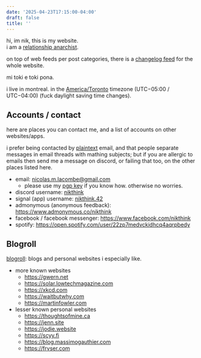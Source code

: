 ```yaml
---
date: '2025-04-23T17:15:00-04:00'
draft: false
title: ''
---
```


hi, im nik, this is my website.  
i am a [relationship anarchist](https://theanarchistlibrary.org/library/andie-nordgren-the-short-instructional-manifesto-for-relationship-anarchy).

on top of web feeds per post categories,
there is a [changelog feed](/changelog.rss) for the whole website.

mi toki e toki pona.

<!-- more -->

i live in montreal. in the [America/Toronto](https://en.wikipedia.org/wiki/Eastern_Time_Zone)
timezone (UTC−05:00 / UTC−04:00) (fuck daylight saving time changes).

## Accounts / contact
here are places you can contact me, and a list of accounts on other websites/apps.

i prefer being contacted by [plaintext](https://useplaintext.email/) email,
and that people separate messages in email threads with mathing subjects;
but if you are allergic to emails then send me a message on discord,
or failing that too, on the other places listed here.

- email: <nicolas.m.lacombe@gmail.com>
    - please use my [pgp key](/pgp-key.html) if you know how.
      otherwise no worries.
- discord username: [nikthink](https://discordapp.com/users/866092094015668235)
- signal (app) username: [nikthink.42](https://signal.me/#eu/mfx3Xdh38_4cB8Ic60U1thc3kASzgh8K5ppdUUUX591rYJiBxFRKCar1lX8JBb_R)
- admonymous (anonymous feedback): https://www.admonymous.co/nikthink
- facebook / facebook messenger: https://www.facebook.com/nikthink
- spotify: https://open.spotify.com/user/22zp7medvckidhcq4aqrpbedy

## Blogroll
[blogroll](https://en.wikipedia.org/wiki/Blogroll): blogs and personal websites i especially like.

- more known websites
    - https://gwern.net
    - https://solar.lowtechmagazine.com
    - https://xkcd.com
    - https://waitbutwhy.com
    - https://martinfowler.com
- lesser known personal websites
    - https://thoughtsofmine.ca
    - https://jenn.site
    - https://jodie.website
    - https://scyy.fi
    - https://blog.massimogauthier.com
    - https://frvser.com
